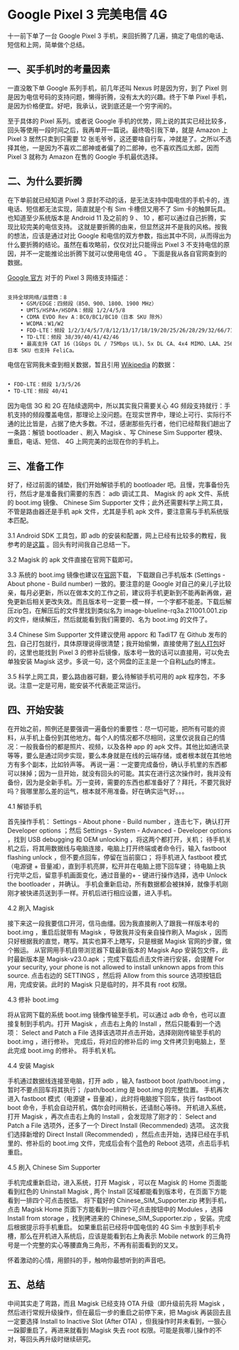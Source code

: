 # Google Pixel 3 完美电信 4G 

十一前下单了一台 Google Pixel 3 手机，来回折腾了几遍，搞定了电信的电话、短信和上网，简单做个总结。

## 一、买手机时的考量因素

一直没敢下单 Google 系列手机，前几年还叫 Nexus 时是因为穷，到了 Pixel 则是因为电信号码的支持问题，懒得折腾，没有太大的兴趣。终于下单 Pixel 手机，是因为价格便宜。好吧，我承认，说到底还是一个穷字闹的。

至于具体的 Pixel 系列。或者说 Google 手机的优势，网上说的其实已经比较多，回头等使用一段时间之后，我再单开一篇说。最终吸引我下单，就是 Amazon 上 Pixel 3 居然只卖到只需要 12 张毛爷爷，这还要啥自行车，冲就是了。之所以不选择其他，一是因为不喜欢二郎神或者偏了的二郎神，也不喜欢西瓜太郎，因而 Pixel 3 就称为 Amazon 在售的 Google 手机最优选择。

## 二、为什么要折腾

在下单前就已经知道 Pixel 3 原封不动的话，是无法支持中国电信的手机卡的，连电话、短信都无法实现，简直就是个有 Sim 卡槽但又用不了 Sim 卡的触屏玩具。也知道至少系统版本是 Android 11 及之前的 9 、 10 ，都可以通过自己折腾，实现比较完美的电信支持。
这就是要折腾的由来，但显然这并不是我的风格。按我的想法，应该是通过对比 Google 和电信的双方参数，指出其中不同，从而得出为什么要折腾的结论。虽然在看攻略前，仅仅对比只能得出 Pixel 3 不支持电信的原因，并不一定能推论出折腾下就可以使用电信 4G 。
下面是我从各自官网查到的数据。

[ Google 官方](https://support.google.com/pixelphone/answer/7158570?hl=zh-Hans#zippy=%2Cpixel) 对于的 Pixel 3 网络支持描述：

```markdown

支持全球网络/运营商：8
	• GSM/EDGE：四频段（850、900、1800、1900 MHz）
	• UMTS/HSPA+/HSDPA：频段 1/2/4/5/8
	• CDMA EVDO Rev A：BC0/BC1/BC10（日本 SKU 除外）
	• WCDMA：W1/W2
	• FDD-LTE：频段 1/2/3/4/5/7/8/12/13/17/18/19/20/25/26/28/29/32/66/71
	• TD-LTE：频段 38/39/40/41/42/46
	• 最高支持 CAT 16（1Gbps DL / 75Mbps UL)、5x DL CA、4x4 MIMO、LAA、256-QAM DL 和 64-QAM UL，具体取决于运营商支持情况
日本 SKU 也支持 FeliCa。

```

电信在官网我未查到相关数据，暂且引用 [Wikipedia](https://zh.wikipedia.org/zh-cn/%E4%B8%AD%E5%9B%BD%E7%94%B5%E4%BF%A1) 的数据：

```markdown

• FDD-LTE：频段 1/3/5/26
• TD-LTE：频段 40/41

```

因为电信 3G 和 2G 在陆续退网中，所以其实我只需要关心 4G 频段支持就行：手机支持的频段覆盖电信，那理论上没问题。在现实世界中，理论上可行、实际行不通的比比皆是，占据了绝大多数。不过，感谢那些先行者，他们已经帮我们趟出了一条路：解锁 bootloader 、刷入 Magisk 、写 Chinese Sim Supporter 模块、重启，电话、短信、 4G 上网完美的出现在你的手机上。

## 三、准备工作

好了，经过前面的铺垫，我们开始解锁手机的 bootloader 吧。且慢，完事备份先行，然后才是准备我们需要的东西： adb 调试工具、 Magisk 的 apk 文件、系统的 boot.img 镜像、 Chinese Sim Supporter 文件；此外还需要科学上网工具，不管是路由器还是手机 apk 文件，尤其是手机 apk 文件，要注意需与手机系统版本匹配。

3.1 Android SDK 工具包，即 adb 的安装和配置，网上已经有比较多的教程，我参考的是[这篇](https://sspai.com/post/57427) 。回头有时间我自己总结一下。

3.2 Magisk 的 apk 文件直接在官网下载即可。

3.3 系统的 boot.img 镜像也建议在[官网](https://developers.google.com/android/images)下载， 下载跟自己手机版本 (Settings - About phone - Build number) 一致的。要注意的是 Google 对自己的亲儿子比较亲，每月必更新，所以在做本文的工作之前，建议将手机更新到不能再新再做，避免更新后相关更改失效。而且版本号一定要一模一样，一个字都不能差。下载后解压zip包，在解压后的文件里找到类似名为 image-blueline-rq3a.211001.001.zip 的文件，继续解压，然后就能看到我们需要的、名为 boot.img 的文件了。

3.4 Chinese Sim Supporter 文件建议使用 apporc 和 TadiT7 在 Github 发布的[包](https://github.com/apporc/china_telecom_supporter)，自己打包就行，具体原理说得很清楚；我开始偷懒，直接使用了[别人打包](https://storage.isteed.cc/Pixel3/crack_ct/Chinese_SIM_Supporter.zip)好的，这里也能找到 Pixel 3 的修补后镜像，版本号一致的话可以直接用，可以免去单独安装 Magisk 这步。多说一句，这个网盘的正主是一个自称[Lufs](https://blog.isteed.cc/)的博主。

3.5 科学上网工具，要么路由器可翻，要么待解锁手机可用的 apk 程序包，不多说。注意一定是可用，能安装不代表能正常运行。

## 四、开始安装

在开始之前，照例还是要强调一遍备份的重要性：尽一切可能，把所有可能的资料，从手机上备份到其他地方。每个人的情况都不尽相同，这里仅说我自己的情况：一般我备份的都是照片、视频，以及各种 app 的 apk 文件。其他比如通讯录等等，要么是通过同步实现，要么本身就是在线的云端存储，或者根本就在其他地方有多个副本，比如铃声等。
再说一遍：一定要完成备份，确认手机里的东西都可以抹掉；因为一旦开始，就没有回头的可能。其实在进行这次操作时，我并没有备份，因为是全新手机。万一变砖，需要的东西也都准备好了？拜托，不要咒我好吗？我哪里那么差的运气，根本就不用准备。好在确实运气好。。。


4.1 解锁手机

首先操作手机： Settings - About phone - Build number ，连击七下，确认打开 Developer options ；然后 Settings - System - Advanced - Developer options ，找到 USB debugging 和 OEM unlocking ，将这两个都打开，关机；
待手机关机之后，将其用数据线与电脑连接，电脑上打开终端或者命令行，输入 fastboot flashing unlock ，但不要点回车，停留在当前窗口；
将手机进入 fastboot 模式（电源键 + 音量减），直到手机亮屏，松开并在电脑上摁下回车键；
待电脑上执行完毕之后，留意手机画面变化，通过音量的+ - 键进行操作选择，选中 Unlock the bootloader ，并确认。
手机会重新启动，所有数据都会被抹掉，就像手机刚刚才被快递员送到手一样。开机后进行相应设置，进入手机。


4.2 刷入 Magisk 

接下来这一段我要信口开河，信马由缰。因为我直接刷入了跟我一样版本号的 boot.img ，重启后就带有 Magisk ，导致我并没有亲自操作刷入 Magisk ，因而只好根据我的直觉，瞎写。其实也算不上瞎写，只是根据 Magisk 官网的步骤，做个搬运。
从官网用手机自带浏览器下载最新版本的 Magisk App 安装包文件，此时最新版本是 Magisk-v23.0.apk ；完成下载后点击文件进行安装，会提醒 For your security, your phone is not allowed to install unknown apps from this source. 点击右边的 SETTINGS ，然后将 Allow from this source 选项按钮启用，完成安装。此时的 Magisk 只是临时的，并不具有 root 权限。

4.3 修补 boot.img 

将从官网下载的系统 boot.img 镜像传输至手机，可以通过 adb 命令，也可以直接复制到手机内。打开 Magisk ，点击右上角的 Install ，然后只能看到一个选项： Select and Patch a File 选择该选项并点击开始，选择刚刚传输至手机的 boot.img ，进行修补。
完成后，将对应的修补后的 img 文件拷贝到电脑上，至此完成 boot.img 的修补。
将手机关机。

4.4 安装 Magisk 

手机通过数据线连接至电脑，打开 adb ，输入 fastboot boot /path/boot.img ，暂时不要点回车将其执行； /path/boot.img 是 boot.img 的完整位置。
手机再次进入 fastboot 模式（电源键 + 音量减），此时将电脑按下回车，执行 fastboot boot 命令，手机会自动开机，偶尔会时间稍长，还请耐心等待。
开机进入系统，打开 Magisk ，再次点击右上角的 Install ，会发现除了刚才的： Select and Patch a File 选项外，还多了一个 Direct Install (Recommended) 选项。
这次我们选择新增的 Direct Install (Recommended) ，然后点击开始，选择已经在手机里的、修补后的 boot.img 文件，完成后会有个蓝色的 Reboot 选项，点击后手机重启。

4.5 刷入 Chinese Sim Supporter

手机完成重新启动，进入系统，打开 Magisk ，可以在 Magisk 的 Home 页面能看到红色的 Uninstall Magisk , 两个 Install 区域都能看到版本号，在页面下方能看到一排四个可点击按钮。
将下载好的 Chinese_SIM_Supporter.zip 拷到手机，点击 Magisk Home 页面下方能看到一排四个可点击按钮中的 Modules ，选择 Install from storage ，找到拷进来的 Chinese_SIM_Supporter.zip ，安装。完成后根据提示将手机重启。
如果重启前已经将中国电信的 4G Sim 卡放到手机卡槽，那么在开机进入系统后，应该是能看到右上角表示 Mobile network 的三角符号是一个完整的实心等腰直角三角形，不再有前面看到的叉叉。

怀着激动的心情，用颤抖的手，触响你最想听到的声音吧。

## 五、总结

中间其实走了弯路，而且 Magisk 已经支持 OTA 升级（即升级前先将 Magisk ，然后进行常规升级操作，但在最后一步的重启之前停下来，把 Magisk 再装回去且一定要选择 Install to Inactive Slot (After OTA) ，但我操作时并未看到，一狠心一跺脚重启了。再进来就看到 Magisk 失去 root 权限。可能是我哪儿操作的不对，等回头再升级时继续研究。

